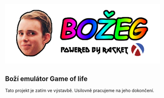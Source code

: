 # ![](content/logo_transparent.png)

## Boží emulátor Game of life

Tato projekt je zatím ve výstavbě. Usilovně pracujeme na jeho dokončení.
